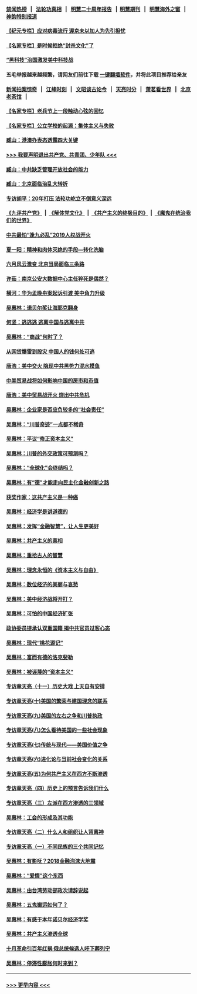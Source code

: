 #### [禁闻热榜](热点新闻.md?=0)  &nbsp;&nbsp;|&nbsp;&nbsp; [法轮功真相](https://github.com/gfw-breaker/truth/blob/master/README.md?=0) &nbsp;&nbsp;|&nbsp;&nbsp; [明慧二十周年报告](https://github.com/gfw-breaker/mh-reports/blob/master/README.md?=0) &nbsp;&nbsp;|&nbsp;&nbsp;[明慧期刊](https://github.com/gfw-breaker/mh-qikan) &nbsp;&nbsp;|&nbsp;&nbsp; [明慧海外之窗](https://github.com/gfw-breaker/mh-news/blob/master/README.md?=0) &nbsp;&nbsp;|&nbsp;&nbsp; [神韵特别报道](https://github.com/gfw-breaker/mh-news/blob/master/shenyun.md?=0)
#### [【纪元专栏】应对病毒流行 渥京未以加人为先引担忧](../pages/nsc423/n11875714.md?t=03130231) 
#### [【名家专栏】是时候拒绝“封杀文化”了](../pages/nsc423/n11814093.md?t=03130231) 
#### [“黑科技”治国激发美中科技战](../pages/nsc423/n11638056.md?t=03130231) 
#### 五毛举报越来越频繁，请网友们前往下载 [一键翻墙软件](https://github.com/gfw-breaker/ssr-accounts)，并将此项目推荐给亲友
#### [新闻拍案惊奇](https://github.com/gfw-breaker/banned-news/blob/master/pages/link4.md) &nbsp;&nbsp;|&nbsp;&nbsp; [江峰时刻](https://github.com/gfw-breaker/banned-news/blob/master/pages/link4.md) &nbsp;&nbsp;|&nbsp;&nbsp; [文昭谈古论今](https://github.com/gfw-breaker/banned-news/blob/master/pages/link4.md) &nbsp;&nbsp;|&nbsp;&nbsp; [天亮时分](https://github.com/gfw-breaker/banned-news/blob/master/pages/link4.md) &nbsp;&nbsp;|&nbsp;&nbsp; [萧茗看世界](https://github.com/gfw-breaker/banned-news/blob/master/pages/link4.md) &nbsp;&nbsp;|&nbsp;&nbsp; [北京老茶馆](https://github.com/gfw-breaker/banned-news/blob/master/pages/link4.md) &nbsp;&nbsp;|&nbsp;&nbsp; 
#### [【名家专栏】老兵节上一段触动心弦的回忆](../pages/nsc423/n11646016.md?t=03130231) 
#### [【名家专栏】公立学校的起源：集体主义与失败](../pages/nsc423/n11601833.md?t=03130231) 
#### [臧山：港澳办表态透露四大关键](../pages/nsc423/n11421628.md?t=03130231) 
#### [>>> 我要声明退出共产党、共青团、少年队 <<<](https://github.com/begood0513/goodnews/blob/master/quit/letter.md) 
#### [臧山：中共缺乏管理开放社会的能力](../pages/nsc423/n11407457.md?t=03130231) 
#### [臧山：北京面临治乱大转折](../pages/nsc423/n11406895.md?t=03130231) 
#### [专访胡平：20年打压 法轮功屹立不倒意义深远](../pages/nsc423/n11398800.md?t=03130231) 
#### [《九评共产党》](https://github.com/begood0513/9ping.md/blob/master/README.md) &nbsp;|&nbsp; [《解体党文化》](../../../../jtdwh.md/blob/master/README.md)  &nbsp;|&nbsp; [《共产主义的终极目的》](../../../../gczydzjmd.md/blob/master/README.md) &nbsp;|&nbsp; [《魔鬼在统治我们的世界》](../../../../mgztzwmdsj.md/blob/master/README.md) 
#### [中共最怕“逢九必乱”2019人权战开火](../pages/nsc423/n11385248.md?t=03130231) 
#### [夏一阳：精神和肉体灭绝的手段—转化洗脑](../pages/nsc423/n11368250.md?t=03130231) 
#### [六月风云激变 北京当局面临三条路](../pages/nsc423/n11313668.md?t=03130231) 
#### [许茹：南京公安大数据中心主任猝死是偶然？](../pages/nsc423/n11064744.md?t=03130231) 
#### [横河：华为孟晚舟案起诉引渡 美中角力升级](../pages/nsc423/n11027230.md?t=03130231) 
#### [吴惠林：诺贝尔奖让海耶克翻身](../pages/nsc423/n10890049.md?t=03130231) 
#### [何坚：逃逃逃 逃离中国与逃离中共](../pages/nsc423/n10592891.md?t=03130231) 
#### [吴惠林：“商战”何时了？](../pages/nsc423/n10573558.md?t=03130231) 
#### [从网贷爆雷到股灾 中国人的钱何处可逃](../pages/nsc423/n10572800.md?t=03130231) 
#### [唐浩：美中交火 隐现中共黑势力混水摸鱼](../pages/nsc423/n10544040.md?t=03130231) 
#### [中美贸易战将如何影响中国的房市和币值](../pages/nsc423/n10543697.md?t=03130231) 
#### [唐浩：美中贸易战开火 烧出中共危机](../pages/nsc423/n10540126.md?t=03130231) 
#### [吴惠林：企业家是否应负较多的“社会责任”](../pages/nsc423/n10535022.md?t=03130231) 
#### [吴惠林：“川普奇迹”一点都不稀奇](../pages/nsc423/n10512808.md?t=03130231) 
#### [吴惠林：平议“修正资本主义”](../pages/nsc423/n10495724.md?t=03130231) 
#### [吴惠林：川普的外交政策可预测吗？](../pages/nsc423/n10462387.md?t=03130231) 
#### [吴惠林：“全球化”会终结吗？](../pages/nsc423/n10452838.md?t=03130231) 
#### [吴惠林：有“德”才能走向民主化金融创新之路](../pages/nsc423/n10432292.md?t=03130231) 
#### [获奖作家：这共产主义是一种癌](../pages/nsc423/n10431541.md?t=03130231) 
#### [吴惠林：经济学是讲道德的](../pages/nsc423/n10398014.md?t=03130231) 
#### [吴惠林：发挥“金融智慧”，让人生更美好](../pages/nsc423/n10375019.md?t=03130231) 
#### [吴惠林：共产主义的真相](../pages/nsc423/n10351394.md?t=03130231) 
#### [吴惠林：重拾古人的智慧](../pages/nsc423/n10337691.md?t=03130231) 
#### [吴惠林：理念永恒的《资本主义与自由》](../pages/nsc423/n10316274.md?t=03130231) 
#### [吴惠林：数位经济的美丽与哀愁](../pages/nsc423/n10292946.md?t=03130231) 
#### [吴惠林：美中经济战将开打？](../pages/nsc423/n10258825.md?t=03130231) 
#### [吴惠林：可怕的中国经济扩张](../pages/nsc423/n10219147.md?t=03130231) 
#### [政协委员提承认双重国籍 揭中共官员过客心态](../pages/nsc423/n10208809.md?t=03130231) 
#### [吴惠林：现代“桃花源记”](../pages/nsc423/n10185234.md?t=03130231) 
#### [吴惠林：富而有德的洛克斐勒](../pages/nsc423/n10142264.md?t=03130231) 
#### [吴惠林：被诬蔑的“资本主义”](../pages/nsc423/n10124816.md?t=03130231) 
#### [专访章天亮（十一）历史大戏 上天自有安排](../pages/nsc423/n10094905.md?t=03130231) 
#### [专访章天亮(十)美国的繁荣与建国理念的联系](../pages/nsc423/n10094899.md?t=03130231) 
#### [专访章天亮(九)美国的左右之争和川普执政](../pages/nsc423/n10094889.md?t=03130231) 
#### [专访章天亮(八)怎么看待美国的一些社会现象](../pages/nsc423/n10094857.md?t=03130231) 
#### [专访章天亮(七)传统与现代——美国价值之争](../pages/nsc423/n10093140.md?t=03130231) 
#### [专访章天亮(六)进化论与当前社会变化的关系](../pages/nsc423/n10092036.md?t=03130231) 
#### [专访章天亮(五)为何共产主义在西方不断渗透](../pages/nsc423/n10083620.md?t=03130231) 
#### [专访章天亮（四）历史上的预言告诉我们什么](../pages/nsc423/n10083606.md?t=03130231) 
#### [专访章天亮（三）左派在西方渗透的三领域](../pages/nsc423/n10081115.md?t=03130231) 
#### [吴惠林：工会的形成及其功能](../pages/nsc423/n10080633.md?t=03130231) 
#### [专访章天亮（二）什么人和组织让人背离神](../pages/nsc423/n10076637.md?t=03130231) 
#### [专访章天亮（一）不同民族的三个共同记忆](../pages/nsc423/n10074188.md?t=03130231) 
#### [吴惠林：有影呒？2018金融泡沫大地震](../pages/nsc423/n10040534.md?t=03130231) 
#### [吴惠林：“爱情”这个东西](../pages/nsc423/n10019423.md?t=03130231) 
#### [吴惠林：由台湾劳动部政次请辞说起](../pages/nsc423/n9979679.md?t=03130231) 
#### [吴惠林：五鬼搬运如何了？](../pages/nsc423/n9925338.md?t=03130231) 
#### [吴惠林：有感于本年诺贝尔经济学奖](../pages/nsc423/n9871883.md?t=03130231) 
#### [吴惠林：共产主义渗透全球](../pages/nsc423/n9812748.md?t=03130231) 
#### [十月革命引百年红祸 俄总统候选人吁下葬列宁](../pages/nsc423/n9810182.md?t=03130231) 
#### [吴惠林：停滞性膨胀何时来到？](../pages/nsc423/n9764136.md?t=03130231) 

----
#### [ >>> 更早内容 <<< ](../indexes/nsc423-earlier.md)
